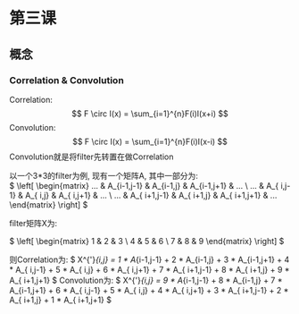 # 第三课

## 概念

### Correlation & Convolution

Correlation:
$$
F \circ I(x) = \sum_{i=1}^{n}F(i)I(x+i)
$$
Convolution:
$$
F \circ I(x) = \sum_{i=1}^{n}F(i)I(x-i)
$$
Convolution就是将filter先转置在做Correlation

以一个3*3的filter为例, 现有一个矩阵A, 其中一部分为:  
$
\left[
  \begin{matrix}
... & A_{i-1,j-1}    &  A_{i-1,j}  &   A_{i-1,j+1} & ...  \\
... & A_{ i,j-1}      & A_{ i,j}     &   A_{ i,j+1} &   ...  \\
... & A_{ i+1,j-1} & A_{ i+1,j} &   A_{ i+1,j+1} & ...
  \end{matrix}
\right]
$

filter矩阵X为:

$
\left[
  \begin{matrix}
   1 & 2 & 3 \\
   4 & 5 & 6 \\
   7 & 8 & 9
  \end{matrix}
\right]
$

则Correlation为:
$
X^{'}_{i,j} = 
1 * A_{i-1,j-1} + 2 * A_{i-1,j} + 3 * A_{i-1,j+1} + 
4 * A_{ i,j-1} + 5 * A_{ i,j} + 6 * A_{ i,j+1} + 
7 * A_{ i+1,j-1} + 8 * A_{ i+1,j} + 9 * A_{ i+1,j+1}
$
Convolution为:
$
X^{'}_{i,j} = 
9 * A_{i-1,j-1} + 8 * A_{i-1,j} + 7 * A_{i-1,j+1} + 
6 * A_{ i,j-1} + 5 * A_{ i,j} + 4 * A_{ i,j+1} + 
3 * A_{ i+1,j-1} + 2 * A_{ i+1,j} + 1 * A_{ i+1,j+1}
$


